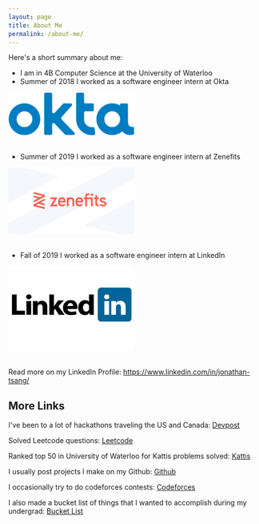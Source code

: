 ```yaml
---
layout: page
title: About Me
permalink: /about-me/
---
```


Here's a short summary about me:

- I am in 4B Computer Science at the University of Waterloo
- Summer of 2018 I worked as a software engineer intern at Okta

<div class="floating-box">
  <img src="/about-me/pictures/okta.png" width="50%" height="50%">
</div>
<br>

- Summer of 2019 I worked as a software engineer intern at Zenefits

<div class="floating-box">
  <img src="/about-me/pictures/zenefits.png" width="50%" height="50%">
</div>
<br>

- Fall of 2019 I worked as a software engineer intern at LinkedIn

<div class="floating-box">
  <img src="/about-me/pictures/linkedin.jpg" width="50%" height="50%">
</div>
<br>

Read more on my LinkedIn Profile: https://www.linkedin.com/in/jonathan-tsang/

## More Links

I've been to a lot of hackathons traveling the US and Canada: [Devpost](https://devpost.com/jonathantsang)  

Solved Leetcode questions: [Leetcode](https://leetcode.com/jonathantsang/)

Ranked top 50 in University of Waterloo for Kattis problems solved: [Kattis](https://open.kattis.com/users/jonathantsang)

I usually post projects I make on my Github: [Github](https://github.com/jonathantsang)

I occasionally try to do codeforces contests: [Codeforces](http://codeforces.com/profile/recklessinkblot)

I also made a bucket list of things that I wanted to accomplish during my undergrad: [Bucket List](https://jonathantsang.github.io/bucket-list)
